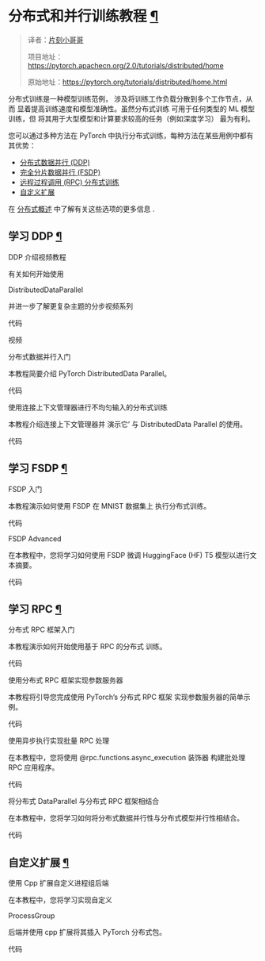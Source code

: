 


# 分布式和并行训练教程 [¶](#distributed-and-parallel-training-tutorials "固定链接到此标题")


> 译者：[片刻小哥哥](https://github.com/jiangzhonglian)
>
> 项目地址：<https://pytorch.apachecn.org/2.0/tutorials/distributed/home>
>
> 原始地址：<https://pytorch.org/tutorials/distributed/home.html>




 分布式训练是一种模型训练范例，
涉及将训练工作负载分散到多个工作节点，从而
显着提高训练速度和模型准确性。虽然分布式训练
可用于任何类型的 ML 模型训练，但
将其用于大型模型和计算要求较高的任务（例如深度学习）
最为有利。




 您可以通过多种方法在 PyTorch 中执行分布式训练，每种方法在某些用例中都有其优势：



* [分布式数据并行 (DDP)](#learn-ddp)
* [完全分片数据并行 (FSDP)](#learn-fsdp)
* [远程过程调用 (RPC) 分布式训练](#learn-rpc) 
* [自定义扩展](#custom-extensions)



 在 [分布式概述](../beginner/dist_overview.html) 中了解有关这些选项的更多信息
.





## 学习 DDP [¶](#learn-ddp "此标题的永久链接")













 DDP 介绍视频教程
 

 有关如何开始使用
 
 DistributedDataParallel
 
 并进一步了解更复杂主题的分步视频系列










 代码










 视频















 分布式数据并行入门
 

 本教程简要介绍 PyTorch
DistributedData Parallel。










 代码















 使用连接上下文管理器进行不均匀输入的分布式训练



 本教程介绍连接上下文管理器并
演示它’ 与 DistributedData Parallel 的使用。










 代码














## 学习 FSDP [¶](#learn-fsdp "永久链接到此标题")













 FSDP 入门
 

 本教程演示如何使用 FSDP 在 MNIST 数据集上
执行分布式训练。










 代码















 FSDP Advanced
 

 在本教程中，您将学习如何使用 FSDP 微调 HuggingFace (HF) T5
模型以进行文本摘要。










 代码














## 学习 RPC [¶](#learn-rpc "永久链接到此标题")













 分布式 RPC 框架入门
 

 本教程演示如何开始使用基于 RPC 的分布式
训练。










 代码















 使用分布式 RPC 框架实现参数服务器
 

 本教程将引导您完成使用 PyTorch’s 分布式 RPC 框架
实现参数服务器的简单示例。










 代码















 使用异步执行实现批量 RPC 处理
 

 在本教程中，您将使用 @rpc.functions.async_execution 装饰器
构建批处理 RPC 应用程序。










 代码



















 将分布式 DataParallel 与分布式 RPC 框架相结合
 

 在本教程中，您将学习如何将分布式数据并行性与分布式模型并行性相结合。










 代码














## 自定义扩展 [¶](#custom-extensions "永久链接到此标题")













 使用 Cpp 扩展自定义进程组后端
 

 在本教程中，您将学习实现自定义
 
 ProcessGroup
 
 后端并使用 
cpp 扩展将其插入 PyTorch 分布式包。










 代码
















